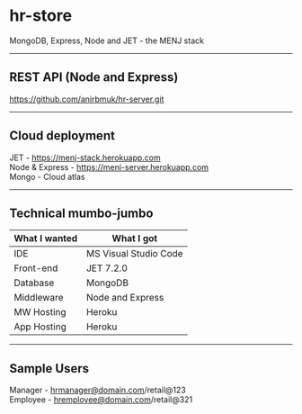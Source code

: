 # hr-store
MongoDB, Express, Node and JET - the MENJ stack

- - - -

## REST API (Node and Express)
https://github.com/anirbmuk/hr-server.git

- - - -

## Cloud deployment
JET - https://menj-stack.herokuapp.com  
Node & Express - https://menj-server.herokuapp.com  
Mongo - Cloud atlas  

- - - -

## Technical mumbo-jumbo
What I wanted   | What I got
--------------- | --------------
IDE             | MS Visual Studio Code
Front-end       | JET 7.2.0
Database        | MongoDB
Middleware      | Node and Express
MW Hosting      | Heroku
App Hosting     | Heroku

- - - -

## Sample Users
Manager - hrmanager@domain.com/retail@123  
Employee - hremployee@domain.com/retail@321  